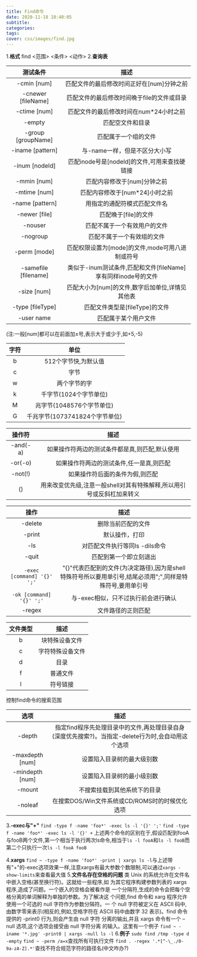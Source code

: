 ```yaml
---
title: Find命令
date: 2020-11-18 18:40:05
subtitle:
categories:
tags:
cover: css/images/find.jpg
---
```

1.**格式** 
find <范围> <条件> <动作>
2.**查询表**

|测试条件|描述|
|:-:|:-:|
|-cmin [num]|匹配文件的最后修改时间正好在[num]分钟之前|
|-cnewer [fileName]|匹配文件的最后修改时间晚于file的文件或目录|
|-ctime [num]|匹配文件的最后修改时间在num\*24小时之前|
|-empty|匹配空文件和目录|
|-group [groupName]|匹配属于一个组的文件|
|-iname [pattern]|与-name一样，但是不区分大小写|
|-inum [nodeId]|匹配inode号是[nodeId]的文件,可用来查找硬链接|
|-mmin [num]|匹配内容修改于[num]分钟之前|
|-mtime [num]|匹配内容修改于[num\*24]小时之前|
|-name [pattern]|用指定的通配符模式匹配文件名|
|-newer [file]|匹配晚于[file]的文件|
|-nouser|匹配不属于一个有效用户的文件|
|-nogroup|匹配不属于一个有效组的文件|
|-perm [mode]|匹配权限设置为[mode]的文件,mode可用八进制或符号|
|-samefile [filename]|类似于-inum测试条件,匹配和文件[fileName]享有同样inode号的文件|
|-size [num]|匹配大小为[num]的文件,数字后加单位,详情见其他表|
|-type [fileType]|匹配文件类型是[fileType]的文件|
|-user name|匹配属于某个用户文件|


(注:一般[num]都可以在前面加±号,表示大于或少于,如+5,-5)


|字符|单位|
|:-:|:-:|
|b|512个字节快,为默认值|
|c|字节|
|w|两个字节的字|
|k|千字节(1024个字节单位)|
|M|兆字节(1048576个字节单位)|
|G|千兆字节(1073741824个字节单位)|


|操作符|描述|
|:-:|:-:|
|-and(-a)|如果操作符两边的测试条件都是真,则匹配,默认使用|
|-or(-o)|如果操作符两边的测试条件,任一是真,则匹配|
|-not(!)|如果操作符后面的条件为假,则匹配|
|()|用来改变优先级,注意一般shell对其有特殊解释,所以用引号或反斜杠加来转义|


|操作|描述|
|:-:|:-:|
|-delete|删除当前匹配的文件|
|-print|默认操作，打印|
|-ls|对匹配文件执行等同ls -dils命令|
|-quit|匹配到第一个即立刻退出|
|`-exec [command] '{}' ';'`|"{}"代表匹配到的文件(为决定路径),因为是shell特殊符号所以要用单引号,结尾必须用";",同样是特殊符号,要用单引号|
|`-ok [command] '{}' ';'`|与-exec相似，只不过执行前会进行确认|
|-regex|文件路径的正则匹配|


|文件类型|描述|
|:-:|:-:|
|b|块特殊设备文件|
|c|字符特殊设备文件|
|d|目录|
|f|普通文件|
|l|符号链接|


控制find命令的搜索范围


|选项|描述|
|:-:|:-:|
|-depth|指定find程序先处理目录中的文件,再处理目录自身(深度优先搜索?)。当指定-delete行为时,会自动用这个选项|
|-maxdepth [num]|设置陷入目录树的最大级别数|
|-mindepth [num]|设置陷入目录树的最小级别数|
|-mount|不搜索挂载到其他系统下的目录|
|-noleaf|在搜索DOS/Win文件系统或CD/ROMS时的时候优化选项|


3.**-exec与"+"**
`find -type f -name 'foo*' -exec ls -l '{}' ';'`
`find -type f -name 'foo*' -exec ls -l '{}' +`
上述两个命令的区别在于,假设匹配到fooA与fooB两个文件,第一个相当于执行两次ls命令,相当于`ls -l fooA`和`ls -l fooB`而第二个只执行一次`ls -l fooA fooB`

4.**xargs**
`find ~ -type f -name 'foo*' -print | xargs ls -l`与上述带有"+"的-exec选项效果一样,注意xargs有最大参数个数限制,可以通过`xargs -show-limits`来查看最大值
5.**文件名存在空格的问题**
类 Unix 的系统允许在文件名中嵌入空格(甚至换行符)。这就给一些程序,如
为其它程序构建参数列表的 xargs 程序,造成了问题。一个嵌入的空格会被看作是
一个分隔符,生成的命令会把每个空格分离的单词解释为单独的参数。为了解决这
个问题,find 命令和 xarg 程序允许使用一个可选的 null 字符作为参数分隔符。一
个 null 字符被定义在 ASCII 码中,由数字零来表示(相反的,例如,空格字符在
ASCII 码中由数字 32 表示)。find 命令提供的 -print0 行为,则会产生由 null 字符
分离的输出,并且 xargs 命令有一个 –null 选项,这个选项会接受由 null 字符分离
的输入。这里有一个例子
`find ~ -iname '*.jpg' -print0 | xargs -null ls -l`
6.**例子**
`sudo find /tmp -type d -empty`
`find ~ -perm /a=x`查找所有可执行文件
`find . -regex '.*[^-\_./0-9a-zA-Z].*'`查找不符合规范字符的路径名(中文咋办?)
